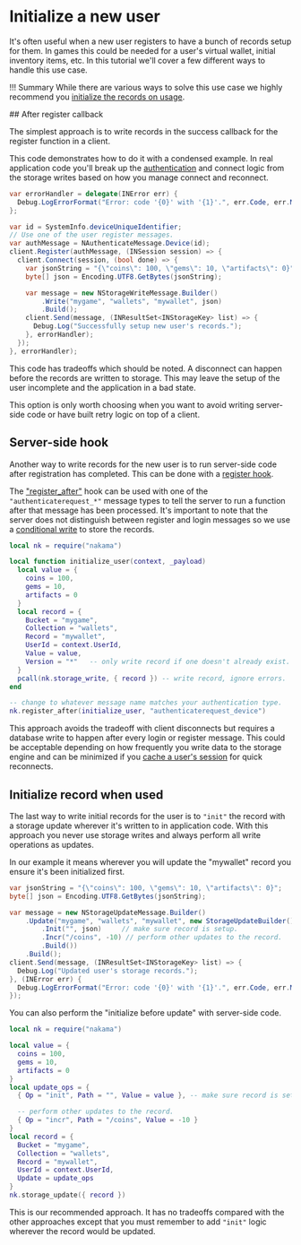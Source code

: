 # Initialize a new user

It's often useful when a new user registers to have a bunch of records setup for them. In games this could be needed for a user's virtual wallet, initial inventory items, etc. In this tutorial we'll cover a few different ways to handle this use case.

!!! Summary
    While there are various ways to solve this use case we highly recommend you [initialize the records on usage](#initialize-record-when-used).

## After register callback

The simplest approach is to write records in the success callback for the register function in a client.

This code demonstrates how to do it with a condensed example. In real application code you'll break up the [authentication](authentication.md) and connect logic from the storage writes based on how you manage connect and reconnect.

```csharp fct_label="Unity"
var errorHandler = delegate(INError err) {
  Debug.LogErrorFormat("Error: code '{0}' with '{1}'.", err.Code, err.Message);
};

var id = SystemInfo.deviceUniqueIdentifier;
// Use one of the user register messages.
var authMessage = NAuthenticateMessage.Device(id);
client.Register(authMessage, (INSession session) => {
  client.Connect(session, (bool done) => {
    var jsonString = "{\"coins\": 100, \"gems\": 10, \"artifacts\": 0}";
    byte[] json = Encoding.UTF8.GetBytes(jsonString);

    var message = new NStorageWriteMessage.Builder()
        .Write("mygame", "wallets", "mywallet", json)
        .Build();
    client.Send(message, (INResultSet<INStorageKey> list) => {
      Debug.Log("Successfully setup new user's records.");
    }, errorHandler);
  });
}, errorHandler);
```

This code has tradeoffs which should be noted. A disconnect can happen before the records are written to storage. This may leave the setup of the user incomplete and the application in a bad state.

This option is only worth choosing when you want to avoid writing server-side code or have built retry logic on top of a client.

## Server-side hook

Another way to write records for the new user is to run server-side code after registration has completed. This can be done with a [register hook](runtime-code-basics.md#register-hooks).

The ["register_after"](runtime-code-function-reference.md#register-hooks) hook can be used with one of the `"authenticaterequest_*"` message types to tell the server to run a function after that message has been processed. It's important to note that the server does not distinguish between register and login messages so we use a [conditional write](storage-collections.md#conditional-writes) to store the records.

```lua
local nk = require("nakama")

local function initialize_user(context, _payload)
  local value = {
    coins = 100,
    gems = 10,
    artifacts = 0
  }
  local record = {
    Bucket = "mygame",
    Collection = "wallets",
    Record = "mywallet",
    UserId = context.UserId,
    Value = value,
    Version = "*"   -- only write record if one doesn't already exist.
  }
  pcall(nk.storage_write, { record }) -- write record, ignore errors.
end

-- change to whatever message name matches your authentication type.
nk.register_after(initialize_user, "authenticaterequest_device")
```

This approach avoids the tradeoff with client disconnects but requires a database write to happen after every login or register message. This could be acceptable depending on how frequently you write data to the storage engine and can be minimized if you [cache a user's session](authentication.md#sessions) for quick reconnects.

## Initialize record when used

The last way to write initial records for the user is to `"init"` the record with a storage update wherever it's written to in application code. With this approach you never use storage writes and always perform all write operations as updates.

In our example it means wherever you will update the "mywallet" record you ensure it's been initialized first.

```csharp fct_label="Unity"
var jsonString = "{\"coins\": 100, \"gems\": 10, \"artifacts\": 0}";
byte[] json = Encoding.UTF8.GetBytes(jsonString);

var message = new NStorageUpdateMessage.Builder()
    .Update("mygame", "wallets", "mywallet", new StorageUpdateBuilder()
        .Init("", json)     // make sure record is setup.
        .Incr("/coins", -10) // perform other updates to the record.
        .Build())
    .Build();
client.Send(message, (INResultSet<INStorageKey> list) => {
  Debug.Log("Updated user's storage records.");
}, (INError err) {
  Debug.LogErrorFormat("Error: code '{0}' with '{1}'.", err.Code, err.Message);
});
```

You can also perform the "initialize before update" with server-side code.

```lua
local nk = require("nakama")

local value = {
  coins = 100,
  gems = 10,
  artifacts = 0
}
local update_ops = {
  { Op = "init", Path = "", Value = value }, -- make sure record is setup.

  -- perform other updates to the record.
  { Op = "incr", Path = "/coins", Value = -10 }
}
local record = {
  Bucket = "mygame",
  Collection = "wallets",
  Record = "mywallet",
  UserId = context.UserId,
  Update = update_ops
}
nk.storage_update({ record })
```

This is our recommended approach. It has no tradeoffs compared with the other approaches except that you must remember to add `"init"` logic wherever the record would be updated.
